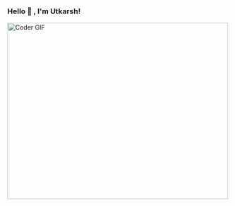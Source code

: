 ### Hello :handshake: , I'm Utkarsh!

<img src="https://media.giphy.com/media/SWoSkN6DxTszqIKEqv/giphy.gif" alt="Coder GIF" width="500" height="400">


<!-- <img src="https://github-readme-stats.vercel.app/api/top-langs/?username=utkarsh-dubey&show_icons=true&theme=radical&layout=compact&count_private=true&langs_count=6"> -->


